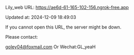 Lily_web URL: https://ae6d-61-165-102-156.ngrok-free.app

Updated at: 2024-12-09 18:49:03

If you cannot open this URL, the server might be down.

Please contact: 

goley04@foxmail.com Or Wechat:GL_yeaH